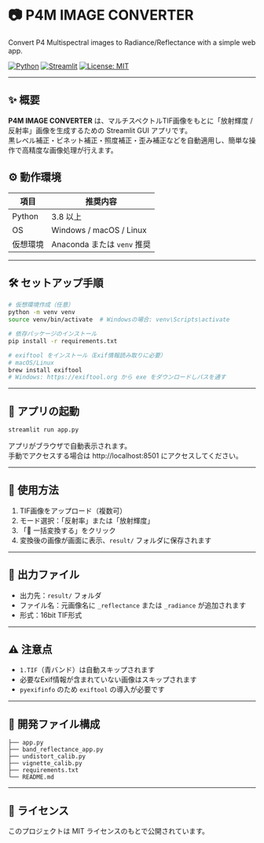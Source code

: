 # 📷 P4M IMAGE CONVERTER
Convert P4 Multispectral images to Radiance/Reflectance with a simple web app.

[![Python](https://img.shields.io/badge/python-3.8+-blue.svg)](https://www.python.org/)
[![Streamlit](https://img.shields.io/badge/Streamlit-App-brightgreen)](https://streamlit.io/)
[![License: MIT](https://img.shields.io/badge/License-MIT-yellow.svg)](https://opensource.org/licenses/MIT)

---

## ✨ 概要

**P4M IMAGE CONVERTER** は、マルチスペクトルTIF画像をもとに「放射輝度 / 反射率」画像を生成するための Streamlit GUI アプリです。  
黒レベル補正・ビネット補正・照度補正・歪み補正などを自動適用し、簡単な操作で高精度な画像処理が行えます。

## ⚙️ 動作環境

| 項目 | 推奨内容 |
|------|----------|
| Python | 3.8 以上 |
| OS | Windows / macOS / Linux |
| 仮想環境 | Anaconda または `venv` 推奨 |

---

## 🛠️ セットアップ手順

```bash
# 仮想環境作成（任意）
python -m venv venv
source venv/bin/activate  # Windowsの場合: venv\Scripts\activate

# 依存パッケージのインストール
pip install -r requirements.txt

# exiftool をインストール（Exif情報読み取りに必要）
# macOS/Linux
brew install exiftool
# Windows: https://exiftool.org から exe をダウンロードしパスを通す
```

---

## 🚀 アプリの起動

```bash
streamlit run app.py
```

アプリがブラウザで自動表示されます。  
手動でアクセスする場合は http://localhost:8501 にアクセスしてください。

---

## 📝 使用方法

1. TIF画像をアップロード（複数可）
2. モード選択：「反射率」または「放射輝度」
3. 「🔄 一括変換する」をクリック
4. 変換後の画像が画面に表示、`result/` フォルダに保存されます

---

## 📁 出力ファイル

- 出力先：`result/` フォルダ
- ファイル名：元画像名に `_reflectance` または `_radiance` が追加されます
- 形式：16bit TIF形式

---

## ⚠️ 注意点

- `1.TIF`（青バンド）は自動スキップされます
- 必要なExif情報が含まれていない画像はスキップされます
- `pyexifinfo` のため `exiftool` の導入が必要です

---

## 🧰 開発ファイル構成

```
├── app.py
├── band_reflectance_app.py
├── undistort_calib.py
├── vignette_calib.py
├── requirements.txt
└── README.md
```

---

## 📄 ライセンス

このプロジェクトは MIT ライセンスのもとで公開されています。
